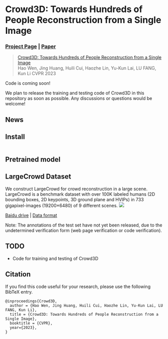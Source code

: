 # Crowd3D: Towards Hundreds of People Reconstruction from a Single Image




### [Project Page](http://cic.tju.edu.cn/faculty/likun/projects/Crowd3D) | [Paper](http://cic.tju.edu.cn/faculty/likun/projects/Crowd3D/asserts/main_paper.pdf) 


> [Crowd3D: Towards Hundreds of People Reconstruction from a Single Image]()  
> Hao Wen, Jing Huang, Huili Cui, Haozhe Lin, Yu-Kun Lai, LU FANG, Kun Li 
> CVPR 2023

Code is coming soon!

We plan to release the training and testing code of Crowd3D in this repository as soon as possible. Any discussions or questions would be welcome!

## News

## Install

```
```

## Pretrained model


## LargeCrowd Dataset
We construct LargeCrowd for crowd reconstruction in a large scene. LargeCrowd is a benchmark dataset with over 100K labeled humans (2D bounding boxes, 2D keypoints, 3D ground plane and HVIPs) in 733 gigapixel-images (19200×6480) of 9 different scenes. 
![](assets/imgs/Dataset.gif)

[Baidu drive](https://pan.baidu.com/s/1XBJPD41fPysCtl1byP_8HA?pwd=c2lw) | [Data format](assets/docs/largecrowd.md)

Note: The annotations of the test set have not yet been released, due to the undetermined verification form (web page verification or code verification).

## TODO

- Code for training and testing of Crowd3D


## Citation

If you find this code useful for your research, please use the following BibTeX entry.

```
@inproceedings{Crowd3D,
  author = {Hao Wen, Jing Huang, Huili Cui, Haozhe Lin, Yu-Kun Lai, LU FANG, Kun Li},
  title = {Crowd3D: Towards Hundreds of People Reconstruction from a Single Image},
  booktitle = {CVPR},
  year={2023},
}
```
